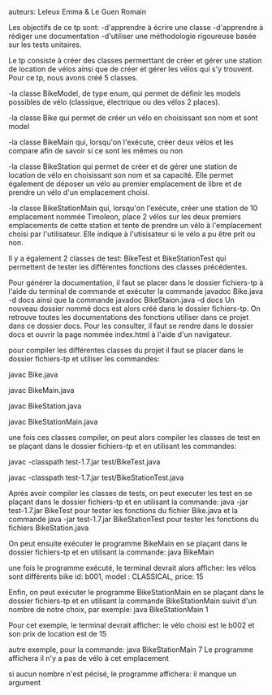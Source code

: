 auteurs: Leleux Emma & Le Guen Romain

Les objectifs de ce tp sont:
-d'apprendre à écrire une classe
-d'apprendre à rédiger une documentation
-d'utiliser une méthodologie rigoureuse basée sur les tests unitaires.

Le tp consiste à créer des classes permerttant de créer et gérer une station de location de vélos ainsi que de créer et gérer les vélos qui s'y trouvent. Pour ce tp, nous avons créé 5 classes.

-la classe BikeModel, de type enum, qui permet de définir les models possibles de vélo (classique, électrique ou des vélos 2 places).

-la classe Bike qui permet de créer un vélo en choisissant son nom et sont model

-la classe BikeMain qui, lorsqu'on l'exécute,  créer deux vélos et les compare afin de savoir si ce sont les mêmes ou non

-la classe BikeStation qui permet de créer et de gérer une station de location de vélo en choisissant son nom et sa capacité. Elle permet également de déposer un vélo au premier emplacement de libre et de prendre un vélo d'un emplacement choisi.

-la classe BikeStationMain qui, lorsqu'on l'exécute, créer une station de 10 emplacement nommée Timoleon, place 2 vélos sur les deux premiers emplacements de cette station et tente de prendre un vélo à l'emplacement choisi par l'utilisateur. Elle indique à l'utisisateur si le vélo a pu être prit ou non.

Il y a également 2 classes de test: BikeTest et BikeStationTest qui permettent de tester les différentes fonctions des classes précédentes.



Pour générer la documentation, il faut se placer dans le dossier fichiers-tp à l'aide du terminal de commande et exécuter la commande javadoc Bike.java -d docs ainsi que la commande javadoc BikeStaion.java -d docs
Un nouveau dossier nommé docs est alors créé dans le dossier fichiers-tp. On retrouve toutes les documentations des fonctions utiliser dans ce projet dans ce dossier docs. 
Pour les consulter, il faut se rendre dans le dossier docs et ouvrir la page nommée index.html à l'aide d'un navigateur.


pour compiler les différentes classes du projet il faut se placer dans le dossier fichiers-tp et utiliser les commandes:

javac Bike.java

javac BikeMain.java

javac BikeStation.java

javac BikeStationMain.java

une fois ces classes compiler, on peut alors compiler les classes de test en se plaçant dans le dossier fichiers-tp  et en utilisant les commandes:

javac -classpath test-1.7.jar test/BikeTest.java

javac -classpath test-1.7.jar test/BikeStationTest.java

Après avoir compiler les classes de tests, on peut executer les test en se plaçant dans le dossier fichiers-tp et en utilisant la commande:
java -jar test-1.7.jar BikeTest
pour tester les fonctions du fichier Bike.java et la commande 
java -jar test-1.7.jar BikeStationTest
pour tester les fonctions du fichiers BikeStation.java


On peut ensuite exécuter le programme BikeMain en se plaçant dans le dossier fichiers-tp et en utilisant la commande:
java BikeMain

une fois le programme exécuté, le terminal devrait alors afficher:
les vélos sont différents
bike id: b001, model : CLASSICAL, price: 15

Enfin, on peut exécuter le programme BikeStationMain en se plaçant dans le dossier fichiers-tp et en utilisant la commande BikeStationMain suivit d'un nombre de notre choix, par exemple:
java BikeStationMain 1

Pour cet exemple, le terminal devrait afficher:
le vélo choisi est le b002 et son prix de location est de 15

autre exemple, pour la commande:
java BikeStationMain 7
Le programme affichera 
il n'y a pas de vélo à cet emplacement

si aucun nombre n'est pécisé, le programme affichera:
il manque un argument





